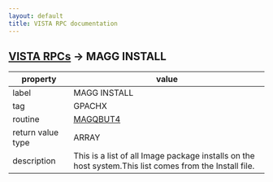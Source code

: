 ```yaml
---
layout: default
title: VISTA RPC documentation
---
```




## [VISTA RPCs](TableOfContent.md) &#8594; MAGG INSTALL 

 property | value 
--- | --- 
 label | MAGG INSTALL
 tag | GPACHX
 routine | [MAGQBUT4](http://code.osehra.org/dox/Routine_MAGQBUT4_source.html)
 return value type | ARRAY
 description | This is a list of all Image package installs on the host system.This list comes from the Install file.
